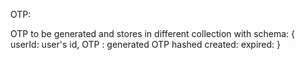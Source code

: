OTP:

OTP to be generated and stores in different collection with schema:
{
    userId: user's id,
    OTP : generated OTP hashed
    created:
    expired:
}